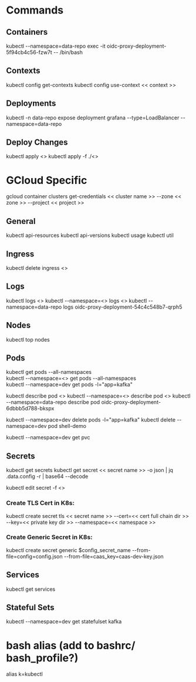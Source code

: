# Commands
## Containers
kubectl --namespace=data-repo exec -it oidc-proxy-deployment-5f94cb4c56-fzw7t -- /bin/bash

## Contexts
kubectl config get-contexts
kubectl config use-context << context >>

## Deployments
kubectl -n data-repo expose deployment grafana --type=LoadBalancer --namespace=data-repo


## Deploy Changes
kubectl apply <<file name>>
kubectl apply -f ./<<file path and name>>


# GCloud Specific
gcloud container clusters get-credentials << cluster name >> --zone << zone >> --project << project >>

## General
kubectl api-resources
kubectl api-versions
kubectl usage
kubectl util

## Ingress
kubectl delete ingress <<ingress name>>

## Logs
kubectl logs <<pod name>>
kubectl --namespace=<<namespace name>> logs <<pod name>>
kubectl --namespace=data-repo logs oidc-proxy-deployment-54c4c548b7-qrph5

## Nodes
kubectl top nodes

## Pods
kubectl get pods --all-namespaces  
kubectl --namespace=<<namespace name>> get pods --all-namespaces  
kubectl --namespace=dev  get pods -l="app=kafka"
 
kubectl describe pod <<pod name>>
kubectl --namespace=<<namespace name>> describe pod <<pod name>>
kubectl --namespace=data-repo describe pod oidc-proxy-deployment-6dbbb5d788-bkspx

kubectl --namespace=dev delete pods -l="app=kafka"
kubectl delete --namespace=dev pod shell-demo

kubectl --namespace=dev get pvc

## Secrets
kubectl get secrets 
kubectl get secret << secret name >> -o json | jq .data.config -r | base64 --decode

kubectl edit secret -f <<file name>>

### Create TLS Cert in K8s:
kubectl create secret tls << secret name >> --cert=<< cert full chain dir >> --key=<< private key dir >> --namespace=<< namespace >>

### Create Generic Secret in K8s:
kubectl create secret generic $config_secret_name --from-file=config=config.json --from-file=caas_key=caas-dev-key.json

## Services
kubectl get services

## Stateful Sets
kubectl --namespace=dev get statefulset kafka

# bash alias (add to bashrc/ bash_profile?)
alias k=kubectl
